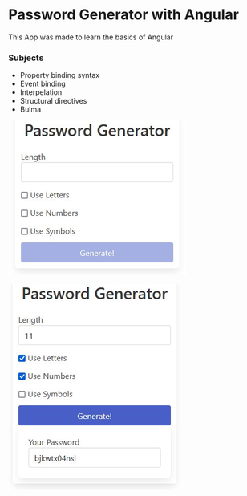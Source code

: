 # Password Generator with Angular

This App was made to learn the basics of Angular

### Subjects

- Property binding syntax
- Event binding
- Interpelation
- Structural directives
- Bulma


![name](https://github.com/matshel/password-generator-angular/blob/master/src/assets/images/pw-generator.jpg)

![name](https://github.com/matshel/password-generator-angular/blob/master/src/assets/images/pw-generator-generated.jpg)
